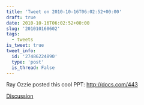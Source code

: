 ```yaml
---
title: 'Tweet on 2010-10-16T06:02:52+00:00'
draft: true
date: 2010-10-16T06:02:52+00:00
slug: '201010160602'
tags:
  - tweets
is_tweet: true
tweet_info:
  id: '27486224890'
  type: 'post'
  is_thread: False
---
```




Ray Ozzie posted this cool PPT: http://docs.com/443

[Discussion](https://x.com/sytelus/status/27486224890)
